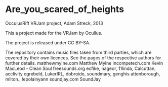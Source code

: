 Are_you_scared_of_heights
=========================

OcculusRift VRJam project, Adam Streck, 2013

This a project made for the VRJam by Ocullus.

The project is released under CC BY-SA.

The repository contains music files taken from third parties, which are covered by their own licences. 
See the pages of the respective authors for further details.
	matthewmylne.com
		Matthew Mylne
	incompetech.com
		Kevin MacLeod - Clean Soul
	freesounds.org
		ecfike, nageor, 11linda, Calcuttan, acclivity
		cgrebeld, LukerIRL, dobroide, soundmary,
		genghis attenborough, milton., lepolainyann
	soundjay.com
		SoundJay
